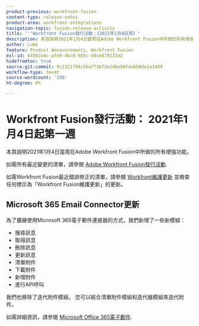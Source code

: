 ```yaml
---
product-previous: workfront-fusion
content-type: release-notes
product-area: workfront-integrations
navigation-topic: fusion-release-activity
title: '''Workfront Fusion發行活動：《2021年1月4日周》'
description: 本頁說明2021年1月4日當周在Adobe Workfront Fusion中所做的所有增強功能。
author: Luke
feature: Product Announcements, Workfront Fusion
exl-id: 64502a4c-afe9-4bc8-985c-d4ce879233a2
hidefromtoc: true
source-git-commit: 9c2321794c5ba773bfda1d6e9dfda6b8de1a1449
workflow-type: tm+mt
source-wordcount: '158'
ht-degree: 0%

---
```


# Workfront Fusion發行活動： 2021年1月4日起第一週

本頁說明2021年1月4日當周在Adobe Workfront Fusion中所做的所有增強功能。

如需所有最近變更的清單，請參閱 [Adobe Workfront Fusion發行活動](../../../product-announcements/product-releases/fusion-release-activity/fusion-release-activity.md).

如需Workfront Fusion最近錯誤修正的清單，請參閱 [Workfront維護更新](https://one.workfront.com/s/article/Workfront-Maintenance-Updates-1882317350) 並檢查任何標示為「Workfront Fusion維護更新」的更新。

## Microsoft 365 Email Connector更新

為了擴展使用Microsoft 365電子郵件連接器的方式，我們新增了一些新模組：

* 搜尋訊息
* 取得訊息
* 刪除訊息
* 更新訊息
* 清單附件
* 下載附件
* 新增附件
* 進行API呼叫

我們也移除了迭代附件模組。 您可以結合清單附件模組和迭代器模組來迭代附件。

如需詳細資訊，請參閱 [Microsoft Office 365電子郵件](../../../workfront-fusion/apps-and-their-modules/microsoft-365-email-modules.md).
